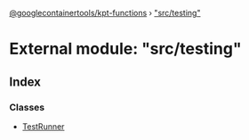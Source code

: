 [@googlecontainertools/kpt-functions](../README.md) › ["src/testing"](_src_testing_.md)

# External module: "src/testing"

## Index

### Classes

* [TestRunner](../classes/_src_testing_.testrunner.md)
